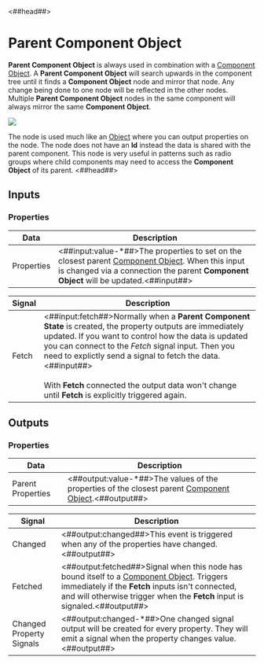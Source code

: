 <##head##>

# Parent Component Object

**Parent Component Object** is always used in combination with a [Component Object](/nodes/component-utilities/component-object). A **Parent Component Object** will search upwards in the component tree until it finds a **Component Object** node and mirror that node. Any change being done to one node will be reflected in the other nodes. Multiple **Parent Component Object** nodes in the same component will always mirror the same **Component Object**.

<div class="ndl-image-with-background">

![](/nodes/component-utilities/parent-component-object/parent-component-object.png)

</div>

The node is used much like an [Object](/nodes/data/object/object.md) where you can output properties on the node. The node does not have an **Id** instead the data is shared with the parent component. This node is very useful in patterns such as radio groups where child components may need to access the **Component Object** of its parent.
<##head##>

## Inputs

### Properties

| Data                                     | Description                                                                                                                                                                                                                               |
| ---------------------------------------- | ----------------------------------------------------------------------------------------------------------------------------------------------------------------------------------------------------------------------------------------- |
| <span class="ndl-data">Properties</span> | <##input:value-\*##>The properties to set on the closest parent [Component Object](/nodes/component-utilities/component-object). When this input is changed via a connection the parent **Component Object** will be updated.<##input##> |

| Signal                                | Description                                                                                                                                                                                                                                                                                                                                                                                            |
| ------------------------------------- | ------------------------------------------------------------------------------------------------------------------------------------------------------------------------------------------------------------------------------------------------------------------------------------------------------------------------------------------------------------------------------------------------------ |
| <span class="ndl-signal">Fetch</span> | <##input:fetch##>Normally when a **Parent Component State** is created, the property outputs are immediately updated. If you want to control how the data is updated you can connect to the _Fetch_ signal input. Then you need to explictly send a signal to fetch the data.<##input##><br/><br/>With **Fetch** connected the output data won't change until **Fetch** is explicitly triggered again. |

## Outputs

### Properties

| Data                                            | Description                                                                                                                                           |
| ----------------------------------------------- | ----------------------------------------------------------------------------------------------------------------------------------------------------- |
| <span class="ndl-data">Parent Properties</span> | <##output:value-\*##>The values of the properties of the closest parent [Component Object](/nodes/component-utilities/component-object).<##output##> |

| Signal                                                   | Description                                                                                                                                                                                                                                                               |
| -------------------------------------------------------- | ------------------------------------------------------------------------------------------------------------------------------------------------------------------------------------------------------------------------------------------------------------------------- |
| <span class="ndl-signal">Changed</span>                  | <##output:changed##>This event is triggered when any of the properties have changed.<##output##>                                                                                                                                                                          |
| <span class="ndl-signal">Fetched</span>                  | <##output:fetched##>Signal when this node has bound itself to a [Component Object](/nodes/component-utilities/component-object). Triggers immediately if the **Fetch** inputs isn't connected, and will otherwise trigger when the **Fetch** input is signaled.<##output##> |
| <span class="ndl-signal">Changed Property Signals</span> | <##output:changed-\*##>One changed signal output will be created for every property. They will emit a signal when the property changes value.<##output##>                                                                                                                 |
